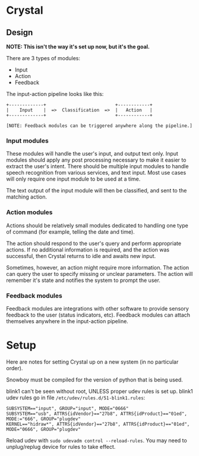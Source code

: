 # Crystal

## Design

**NOTE: This isn't the way it's set up now, but it's the goal.**

There are 3 types of modules:
* Input
* Action
* Feedback

The input-action pipeline looks like this:
```
+-------------+                          +------------+
|    Input    |  =>  Classification  =>  |   Action   |
+-------------+                          +------------+

[NOTE: Feedback modules can be triggered anywhere along the pipeline.]
```

### Input modules

These modules will handle the user's input, and output text only. Input modules should
apply any post processing necessary to make it easier to extract the user's intent.
There should be multiple input modules to handle speech recognition from various
services, and text input. Most use cases will only require one input module to be
used at a time.

The text output of the input module will then be classified, and sent to the matching action.

### Action modules

Actions should be relatively small modules dedicated to handling one type of command (for
example, telling the date and time).

The action should respond to the user's query and perform appropriate actions.
If no additional information is required, and the action was successful,
then Crystal returns to idle and awaits new input.

Sometimes, however, an action might require more information. The action can query the user
to specify missing or unclear parameters. The action will remember it's state and notifies
the system to prompt the user.

### Feedback modules

Feedback modules are integrations with other software to provide sensory feedback to
the user (status indicators, etc). Feedback modules can attach themselves anywhere in
the input-action pipeline.

# Setup

Here are notes for setting Crystal up on a new system (in no particular order).

Snowboy must be compiled for the version of python that is being used.

blink1 can't be seen without root, UNLESS proper udev rules is set up.
blink1 udev rules go in file `/etc/udev/rules.d/51-blink1.rules`:
```
SUBSYSTEM=="input", GROUP="input", MODE="0666"
SUBSYSTEM=="usb", ATTRS{idVendor}=="27b8", ATTRS{idProduct}=="01ed", MODE:="666", GROUP="plugdev"
KERNEL=="hidraw*", ATTRS{idVendor}=="27b8", ATTRS{idProduct}=="01ed", MODE="0666", GROUP="plugdev"
```
Reload udev with `sudo udevadm control --reload-rules`. You may need to unplug/replug device for rules to take effect.
